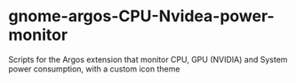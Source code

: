 # gnome-argos-CPU-Nvidea-power-monitor
Scripts for the Argos extension that monitor CPU, GPU (NVIDIA) and System power consumption, with a custom icon theme
